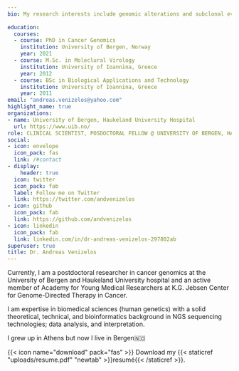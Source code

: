 ```yaml
---
bio: My research interests include genomic alterations and subclonal evolution dynamics in tumours, as well as the genomic profiling of a hitherto understudied cancer type, gastroenteropancreatic neuroendocrine carcinomas (NECs).
  
education:
  courses:
  - course: PhD in Cancer Genomics
    institution: University of Bergen, Norway
    year: 2021
  - course: M.Sc. in Moleclural Virology
    institution: University of Ioannina, Greece
    year: 2012
  - course: BSc in Biological Applications and Technology
    institution: University of Ioannina, Greece
    year: 2011
email: "andreas.venizelos@yahoo.com"
highlight_name: true
organizations:
- name: University of Bergen, Haukeland University Hospital
  url: https://www.uib.no/
role: CLINICAL SCIENTIST, POSDOCTORAL FELLOW @ UNIVERSITY OF BERGEN, HAUKELAND UNIVERSITY HOSPITAL
social:
- icon: envelope
  icon_pack: fas
  link: /#contact
- display:
    header: true
  icon: twitter
  icon_pack: fab
  label: Follow me on Twitter
  link: https://twitter.com/andvenizelos
- icon: github
  icon_pack: fab
  link: https://github.com/andvenizelos
- icon: linkedin
  icon_pack: fab
  link: linkedin.com/in/dr-andreas-venizelos-297802ab
superuser: true
title: Dr. Andreas Venizelos
---
```


Currently, I am a postdoctoral researcher in cancer genomics at the University of Bergen and Haukeland University hospital and an active member of Academy for Young Medical Researchers at K.G. Jebsen Center for Genome-Directed Therapy in Cancer.

I am expertise in biomedical sciences (human genetics) with a solid theoretical, technical, and bioinformatics background in NGS sequencing technologies; data analysis, and interpretation.

I grew up in Athens but now I live in Bergen🇳🇴

{{< icon name="download" pack="fas" >}} Download my {{< staticref "uploads/resume.pdf" "newtab" >}}resumé{{< /staticref >}}.

